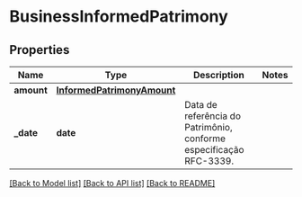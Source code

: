 # BusinessInformedPatrimony

## Properties
Name | Type | Description | Notes
------------ | ------------- | ------------- | -------------
**amount** | [**InformedPatrimonyAmount**](InformedPatrimonyAmount.md) |  | 
**_date** | **date** | Data de referência do Patrimônio, conforme especificação RFC-3339. | 

[[Back to Model list]](../README.md#documentation-for-models) [[Back to API list]](../README.md#documentation-for-api-endpoints) [[Back to README]](../README.md)

